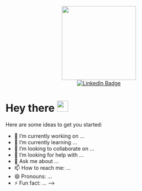 

<div id="header" align="center">
  <img src="https://media.giphy.com/media/M4NykXxUE0HAcK7UJ6/giphy.gif"width="200"/>
</div>

<div id="badges" align="center">
  <a href="https://www.linkedin.com/in/helena-h-a953b6155/" target="_blank">
    <img src="https://img.shields.io/badge/LinkedIn-blue?style=for-the-badge&logo=linkedin&logoColor=white" alt="LinkedIn Badge"/>
  </a>
</div>

<h1>
  Hey there
  <img src="https://media.giphy.com/media/Wj7lNjMNDxSmc/giphy.gif" width="30px"/>
</h1>

Here are some ideas to get you started:

- 🔭 I’m currently working on ...
- 🌱 I’m currently learning ...
- 👯 I’m looking to collaborate on ...
- 🤔 I’m looking for help with ...
- 💬 Ask me about ...
- 📫 How to reach me: ...
- 😄 Pronouns: ...
- ⚡ Fun fact: ...
-->
